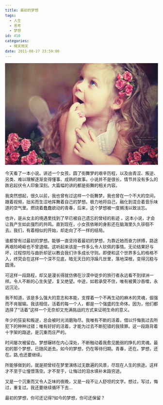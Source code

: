 ```yaml
---
title: 最初的梦想
tags:
  - 人生
  - 思考
  - 梦想
id: 410
categories:
  - 晴天雨天
date: 2011-08-27 23:59:00
---
```



![](/images/the-initial-dream.jpg)

今天看了一本小说。讲述一个女孩，圆了街舞梦的艰辛历程，以及由青涩、叛逆、另类、难以理解逐渐变得懂事、成熟的故事。小说并不是很长，情节并没有多么的跌宕起伏令人印象深刻。大篇幅的讲的都是街舞的相关内容。


我突然想起，很久以前，我也曾有过这样一个街舞梦。我也曾在一个不大的空间，跟着视频，拙劣而生涩地挥舞着自己的梦想。极力地将自己，融化到混合着音乐味道的空气里。燃烧着蠢蠢欲动的青春，后来，这个梦想被一度搁浅以致淡忘。

也许，是从女主的境遇里找到了早已被自己遗忘的曾经的影迹 。这本小说，才会让我产生如此强烈的共鸣。直到现在，小女孩依晰的身影还在脑海里久久徘徊不去。我们，有着相似的开始，却走向了不一样的结局。

谁都曾有过最初的梦想。能够一直坚持着最初的梦想，为靠近她而奋力拼搏，路途再艰险崎岖也不曾退缩。这听起来该是一件多么令人钦佩的事情。无论结果好与坏，过程惊险与曲折却足以教会我们许多成长守则。即便和这个世界多么的格格不入，终究会在这样一个深不见底，暗无天日的浮躁凡世里，落地深根，变得沉稳与圆滑。

可这样一段路程，却又是漫长得就仿佛在沙漠中徒步的旅行者永远看不到绿洲一样。令人不断的心生失望，复又绝望。中途，如若承受不住，唯有被黄沙吞噬，永远沉沦。

我不知道，该是多么强大的意志和本能，支撑着一个不再生动的麻木的灵魂，倔强而不肯服输。我该相信，活着的每一个人，都是一个强盛的生命体。因为，他们都选择了“活着”这样一个无奈却又充满挑战的方式来证明生命的意义。

年少的狂妄和叛逆，总会被时光消磨殆尽。我唯有不断的活着，借以忏悔我过去所犯下的种种过错；唯有好好的活着，才能为过去不断犯错的我赎罪。这一段路背着十字架的路途，是沉重而庄严的。

时间屡次被留白。梦想辗转在内心深处，不断触动着我愈见脆弱的挣扎的灵魂。最初的那个梦想，已随风逝去。如今的梦想，仍在等待归期。青春，还在。梦想，还在。路,也还要继续。

所能够做到的，就是把曾经在梦里演练过无数遍的风景，尽现在人生的旅途。这样才不至于让憧憬落空。才不至于，让悔过的泪水填补末路穷途。

又是一个沉重而又令人乏味的夜晚，又是一段不让人舒坦的文字。想过，写过，悔过，重复过。我还要继续循环下去… 

最初的梦想，你可还记得?如今的梦想，你可还保留？
